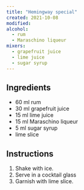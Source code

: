 ```yaml
---
title: "Hemingway special"
created: 2021-10-08
modified:
alcohol:
  - rum
  - Maraschino liqueur
mixers:
  - grapefruit juice
  - lime juice
  - sugar syrup
---
```


## Ingredients

- 60 ml rum
- 30 ml grapefruit juice
- 15 ml lime juice
- 15 ml Maraschino liqueur
- 5 ml sugar syrup
- lime slice

## Instructions

1. Shake with ice.
2. Serve in a cocktail glass
3. Garnish with lime slice.
